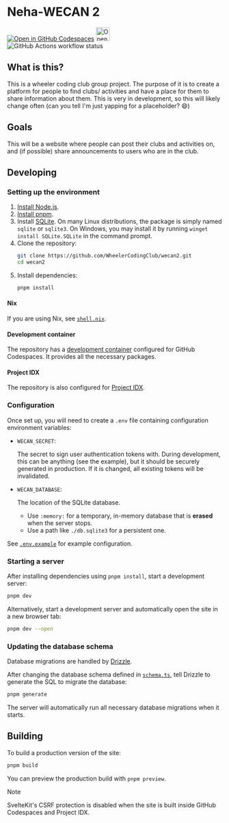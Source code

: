 # Neha-WECAN 2

[![Open in GitHub Codespaces](https://github.com/codespaces/badge.svg)](https://codespaces.new/WheelerCodingClub/wecan2?quickstart=1)
<a href="https://idx.google.com/import?url=https%3A%2F%2Fgithub.com%2FWheelerCodingClub%2Fwecan2">
  <picture>
    <source
      media="(prefers-color-scheme: dark)"
      srcset="https://cdn.idx.dev/btn/open_dark_32.svg"
    >
    <source
      media="(prefers-color-scheme: light)"
      srcset="https://cdn.idx.dev/btn/open_light_32.svg"
    >
    <img
      height="32"
      alt="Open in IDX"
      src="https://cdn.idx.dev/btn/open_purple_32.svg"
    >
  </picture>
</a>  
![GitHub Actions workflow status](https://img.shields.io/github/actions/workflow/status/WheelerCodingClub/wecan2/ci.yml)

## What is this?

This is a wheeler coding club group project. The purpose of it is to create a platform for people to find clubs/ activities and have a place for them to share information about them. This is very in development, so this will likely change often (can you tell I'm just yapping for a placeholder? :smile:)

## Goals

This will be a website where people can post their clubs and activities on, and (if possible) share announcements to users who are in the club.

## Developing

### Setting up the environment

1. [Install Node.js](https://nodejs.org/en/download/package-manager).
2. [Install pnpm](https://pnpm.io/installation).
3. Install [SQLite](https://www.sqlite.org/download.html). On many Linux distributions, the package is simply named `sqlite` or `sqlite3`. On Windows, you may install it by running `winget install SQLite.SQLite` in the command prompt.
4. Clone the repository:
   ```sh
   git clone https://github.com/WheelerCodingClub/wecan2.git
   cd wecan2
   ```
5. Install dependencies:
   ```sh
   pnpm install
   ```

#### Nix

If you are using Nix, see [`shell.nix`](shell.nix).

#### Development container

The repository has a [development container](https://containers.dev/) configured for GitHub Codespaces. It provides all the necessary packages.

#### Project IDX

The repository is also configured for [Project IDX](https://developers.google.com/idx).

### Configuration

Once set up, you will need to create a `.env` file containing configuration environment variables:

- `WECAN_SECRET`:

  The secret to sign user authentication tokens with. During development, this can be anything (see the example), but it should be securely generated in production. If it is changed, all existing tokens will be invalidated.

- `WECAN_DATABASE`:

  The location of the SQLite database.
  - Use `:memory:` for a temporary, in-memory database that is **erased** when the server stops.
  - Use a path like `./db.sqlite3` for a persistent one.

See [`.env.example`](.env.example) for example configuration.

### Starting a server

After installing dependencies using `pnpm install`, start a development server:

```sh
pnpm dev
```

Alternatively, start a development server and automatically open the site in a new browser tab:

```sh
pnpm dev --open
```

### Updating the database schema

Database migrations are handled by [Drizzle](https://orm.drizzle.team/).

After changing the database schema defined in [`schema.ts`](src/lib/server/db/schema.ts), tell Drizzle to generate the SQL to migrate the database:

```sh
pnpm generate
```

The server will automatically run all necessary database migrations when it starts.

## Building

To build a production version of the site:

```sh
pnpm build
```

You can preview the production build with `pnpm preview`.

> [!NOTE]
> SvelteKit's CSRF protection is disabled when the site is built inside GitHub Codespaces and Project IDX.

